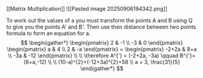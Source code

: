 [[Matrix Multiplication]]
![[Pasted image 20250906194342.png]]

To work out the values of a you must transform the points A and B using Q to give you the points A' and B'. Then use then distance between two points formula to form an equation for a.
$$
\begin{gather*}
\begin{pmatrix}
2 & -1 \\
-3 & 0
\end{pmatrix} \begin{pmatrix}
a & 4 \\
2 & -a
\end{pmatrix} = \begin{pmatrix}
-2+2a & 8+a \\
-3a & -12
\end{pmatrix} \\ \\
\therefore A^{'} = (-2+2a, -3a) \qquad B^{'}=(8+a,-12) \\ \\
(10-a)^{2}+(-12+3a)^{2}=58 \\ 
a = 3, \frac{31}{5}
\end{gather*}
$$